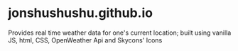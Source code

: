 # jonshushushu.github.io
Provides real time weather data for one's current location; built using vanilla JS, html, CSS, OpenWeather Api and Skycons' Icons
